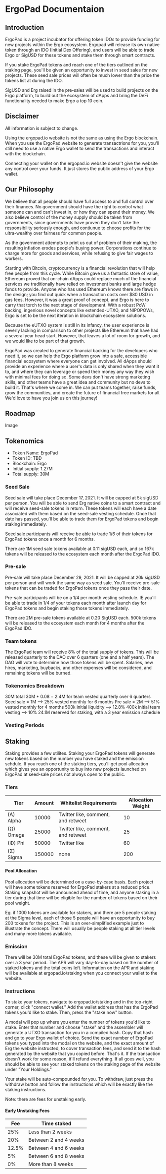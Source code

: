 # ErgoPad Documentaion

## Introduction

ErgoPad is a project incubator for offering token IDOs to provide funding for new projects within the Ergo ecosystem. Ergopad will release its own native token through an IDO (Initial Dex Offering), and users will be able to trade Ergo or SigUSD for these tokens and stake them through smart contracts.

If you stake ErgoPad tokens and reach one of the tiers outlined on the staking page, you'll be given an opportunity to invest in seed sales for new projects. These seed sale prices will often be much lower than the price the tokens list at during the IDO.

SigUSD and Erg raised in the pre-sales will be used to build projects on the Ergo platform, to build out the ecosystem of dApps and bring the DeFi functionality needed to make Ergo a top 10 coin.

## Disclaimer

All information is subject to change. 

Using the ergopad.io website is not the same as using the Ergo blockchain. When you use the ErgoPad website to generate transactrions for you, you'll still need to use a native Ergo wallet to send the transactions and interact with the blockchain. 

Connecting your wallet on the ergopad.io website doesn't give the website any control over your funds. It just stores the public address of your Ergo wallet. 

## Our Philosophy

We believe that all people should have full access to and full control over their finances. No government should have the right to control what someone can and can't invest in, or how they can spend their money. We also believe control of the money supply should be taken from governments, since governments have proven they don't take the responsibility seriously enough, and contiunue to choose profits for the ultra-wealthy over fairness for common people.

As the government attempts to print us out of problem of their making, the resulting inflation erodes people's buying power. Corporations continue to charge more for goods and services, while refusing to give fair wages to workers.

Starting with Bitcoin, cryptocurrency is a financial revolution that will help free people from this cycle. While Bitcoin gave us a fantastic store of value, Ethereum proved that on-chain dApps could replace much of the financial services we traditionally have relied on investment banks and large hedge funds to provide. Anyone who has used Ethereum knows there are flaws in the design; you find out quick when a transaction costs over $80 USD in gas fees. However, it was a great proof of concept, and Ergo is here to carry that torch to the next stage of development. With a robust PoW backing, ingenious novel concepts like extended-UTXO, and NIPOPOWs, Ergo is set to be the next iteration in blockchain ecosystem solutions.

Because the eUTXO system is still in its infancy, the user experience is severly lacking in comparison to other projects like Ethereum that have had a several year head start. However, that leaves a lot of room for growth, and we would like to be part of that growth.

ErgoPad was created to generate financial backing for the developers who need it, so we can help the Ergo platform grow into a safe, accessible financial ecosystem where everyone can get involved. All dApps should provide an experience where a user's data is only shared when they want it to, and where they can leverage or spend their money any way they wish with minimal fees for doing so. Some devs don't have strong marketing skills, and other teams have a great idea and community but no devs to build it. That's where we come in. We can put teams together, raise funds, grow the communities, and create the future of financial free markets for all. We'd love to have you join us on this journey!

## Roadmap

Image

## Tokenomics

- Token Name: ErgoPad
- Token ID: TBD
- Blockchain: Ergo
- Initial supply: 1.27M
- Total supply: 30M

### Seed Sale

Seed sale will take place December 17, 2021. It will be capped at 5k sigUSD per person. You will be able to send Erg native coins to a smart contract and will receive seed-sale tokens in return. These tokens will each have a date associated with them based on the seed-sale vesting schedule. Once that date has passed, you'll be able to trade them for ErgoPad tokens and begin staking immediately. 

Seed sale participants will receive be able to trade 1/6 of their tokens for ErgoPad tokens once a month for 6 months. 

There are 1M seed sale tokens available at 0.11 sigUSD each, and so 167k tokens will be released to the ecosystem each month after the ErgoPad IDO. 

### Pre-sale

Pre-sale will take place December 29, 2021. It will be capped at 20k sigUSD per person and will work the same way as seed sale. You'll receive pre-sale tokens that can be traded for ErgoPad tokens once they pass their date. 

Pre-sale participants will be on a 1/4 per month vesting schedule. IE you'll be able to trade in 1/4 of your tokens each month after launch day for ErgoPad tokens and begin staking those tokens immediately. 

There are 2M pre-sale tokens available at 0.20 SigUSD each. 500k tokens will be released to the ecosystem each month for 4 months after the ErgoPad IDO. 

### Team tokens

The ErgoPad team will receive 8% of the total supply of tokens. This will be released quarterly to the DAO over 6 quarters (one and a half years). The DAO will vote to determine how those tokens will be spent. Salaries, new hires, marketing, buybacks, and other expenses will be considered, and remaining tokens will be burned. 

### Tokenomics Breakdown

30M total
30M * 0.08 = 2.4M for team vested quarterly over 6 quarters
Seed sale = 1M --> 25% vested monthly for 6 months
Pre sale = 2M --> 51% vested monthly for 4 months
500k initial liquidity --> 12.8%
400k initial team vesting --> 10%
24.1M reserved for staking, with a 3 year emission schedule

### Vesting Periods

## Staking

Staking provides a few utilites. Staking your ErgoPad tokens will generate new tokens based on the number you have staked and the emission schdule. If you reach one of the staking tiers, you'll get pool allocation which gives you an opportunity to buy into new projects launched on ErgoPad at seed-sale prices not always open to the public. 

### Tiers

Tier | Amount | Whitelist Requirements | Allocation Weight
--- | --- | --- | ---
(A) Alpha	| 10000	| Twitter like, comment, and retweet | 10
(Ω) Omega	| 25000	| Twitter like, comment, and retweet | 25
(Φ) Phi	| 50000	| Twitter like | 60
(Σ) Sigma	| 150000 | none | 200

#### Pool Allocation

Pool allocation will be determined on a case-by-case basis. Each project will have some tokens reserved for ErgoPad stakers at a reduced price. Staking snapshot will be announced ahead of time, and anyone staking in a tier during that time will be eligible for the number of tokens based on their pool weight. 

Eg. if 1000 tokens are available for stakers, and there are 5 people staking at the Sigma level, each of those 5 people will have an opportunity to buy 200 tokens for the project. This is an over-simplified example just to illustrate the concept. There will usually be people staking at all tier levels and many more tokens available. 

### Emission

There will be 30M total ErgoPad tokens, and these will be given to stakers over a 3 year period. The APR will vary day-to-day based on the number of staked tokens and the total coins left. Information on the APR and staking will be available at ergopad.io/staking when you connect your wallet to the website. 

### Instructions

To stake your tokens, navigate to ergopad.io/staking and in the top-right corner, click "connect wallet." Add the wallet address that has the ErgoPad tokens you'd like to stake. Then, press the "stake now" button. 

A modal will pop up where you enter the number of tokens you'd like to stake. Enter that number and choose "stake" and the assembler will generate a UTXO transaction for you in a compiled hash. Copy that hash and go to your Ergo wallet of choice. Send the exact number of ErgoPad tokens you typed into the modal on the website, and the exact amount of Erg the website instructed, to cover transaction fees, and send it to the hash generated by the website that you copied before. That's it. If the transaction doesn't work for some reason, it'll refund everything. If all goes well, you should be able to see your staked tokens on the staking page of the website under "Your Holdings." 

Your stake will be auto-compounded for you. To withdraw, just press the withdraw button and follow the instructions which will be exactly like the staking instructions. 

Note: there are fees for unstaking early. 

#### Early Unstaking Fees

Fee	| Time staked
--- | ---
25%	| Less than 2 weeks
20%	| Between 2 and 4 weeks
12.5%	| Between 4 and 6 weeks
5% | Between 6 and 8 weeks
0% | More than 8 weeks
